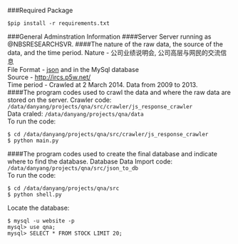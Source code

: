 ###Required Package
```shell
$pip install -r requirements.txt
```
###General Adminstration Information
####Server
Server running as @NBSRESEARCHSVR.
####The nature of the raw data, the source of the data, and the time period.
Nature - 公司业绩说明会, 公司高层与网民的交流信息  
File Format - [json](http://en.wikipedia.org/wiki/JSON) and in the MySql database  
Source - http://ircs.p5w.net/  
Time period - Crawled at 2 March 2014. Data from 2009 to 2013.  
####The program codes used to crawl the data and where the raw data are stored on the server.
Crawler code: `/data/danyang/projects/qna/src/crawler/js_response_crawler`  
Data craled: `/data/danyang/projects/qna/data`  
To run the code: 
```shell
$ cd /data/danyang/projects/qna/src/crawler/js_response_crawler
$ python main.py
``` 
####The program codes used to create the final database and indicate where to find the database.
Database Data Import code: `/data/danyang/projects/qna/src/json_to_db`  
To run the code:
```shell
$ cd /data/danyang/projects/qna/src
$ python shell.py
```
Locate the database:
```shell
$ mysql -u website -p
mysql> use qna;
mysql> SELECT * FROM STOCK LIMIT 20;
```